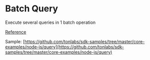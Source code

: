 # Batch Query

Execute several queries in 1 batch operation

[Reference](../../reference/types-and-methods/mod\_net.md#batch_query)

Sample: [https://github.com/tonlabs/sdk-samples/tree/master/core-examples/node-js/query](https://github.com/tonlabs/sdk-samples/tree/master/core-examples/node-js/query)
